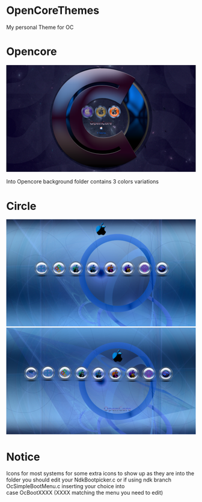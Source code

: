# OpenCoreThemes

My personal Theme for OC

# Opencore
![Screenshot](Opencore/screenshot.png)

Into Opencore background folder contains 3 colors variations

# Circle
![Screenshot](Circles/screenshot.png) 
![Screenshot](Circles/screenshot1.png)

# Notice 
Icons for most systems
for some extra icons to show up as they are into the folder
you should edit your NdkBootpicker.c or if using ndk branch OcSimpleBootMenu.c
inserting your choice into     
case OcBootXXXX (XXXX matching the menu you need to edit)
